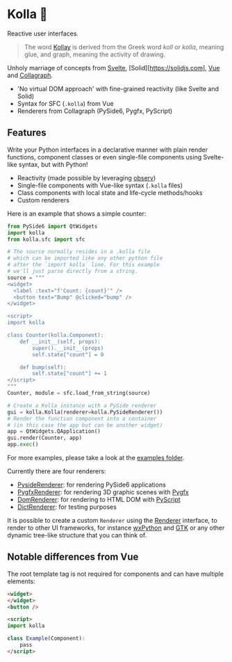 # Kolla 📓

Reactive user interfaces.

> The word [Kollay](https://en.wikipedia.org/wiki/Kollay) is derived from the Greek word _koll_ or _kolla_, meaning glue, and graph, meaning the activity of drawing.

Unholy marriage of concepts from [Svelte](https://svelte.dev), [Solid][https://solidjs.com], [Vue](https://vuejs.org) and [Collagraph](https://github.com/fork-tongue/collagraph).

* 'No virtual DOM approach' with fine-grained reactivity (like Svelte and Solid) 
* Syntax for SFC (`.kolla`) from Vue
* Renderers from Collagraph (PySide6, Pygfx, PyScript)


## Features

Write your Python interfaces in a declarative manner with plain render functions, component classes or even single-file components using Svelte-like syntax, but with Python!

* Reactivity (made possible by leveraging [observ](https://github.com/fork-tongue/observ))
* Single-file components with Vue-like syntax (`.kolla` files)
* Class components with local state and life-cycle methods/hooks
* Custom renderers

Here is an example that shows a simple counter:

```python
from PySide6 import QtWidgets
import kolla
from kolla.sfc import sfc

# The source normally resides in a .kolla file
# which can be imported like any other python file
# after the `import kolla` line. For this example
# we'll just parse directly from a string.
source = """
<widget>
  <label :text="f'Count: {count}'" />
  <button text="Bump" @clicked="bump" />
</widget>

<script>
import kolla

class Counter(kolla.Component):
    def __init__(self, props):
        super().__init__(props)
        self.state["count"] = 0

    def bump(self):
        self.state["count"] += 1
</script>
"""
Counter, module = sfc.load_from_string(source)

# Create a Kolla instance with a PySide renderer 
gui = kolla.Kolla(renderer=kolla.PySideRenderer())
# Render the function component into a container 
# (in this case the app but can be another widget)
app = QtWidgets.QApplication()
gui.render(Counter, app)
app.exec()
```

For more examples, please take a look at the [examples folder](examples).

Currently there are four renderers:

* [PysideRenderer](kolla/renderers/pyside_renderer.py): for rendering PySide6 applications
* [PygfxRenderer](kolla/renderers/pygfx_renderer.py): for rendering 3D graphic scenes with [Pygfx](https://github.com/pygfx/pygfx)
* [DomRenderer](kolla/renderers/dom_renderer.py): for rendering to HTML DOM with [PyScript](http://pyscript.net)
* [DictRenderer](kolla/renderers/dict_renderer.py): for testing purposes

It is possible to create a custom `Renderer` using the [Renderer](kolla/renderers/__init__.py) interface, to render to other UI frameworks, for instance [wxPython](https://wxpython.org) and [GTK](https://pygobject.readthedocs.io/en/latest/) or any other dynamic tree-like structure that you can think of.


## Notable differences from Vue

The root template tag is not required for components and can have multiple elements:

```html
<widget>
</widget>
<button />

<script>
import kolla

class Example(Component):
    pass
</script>
```
